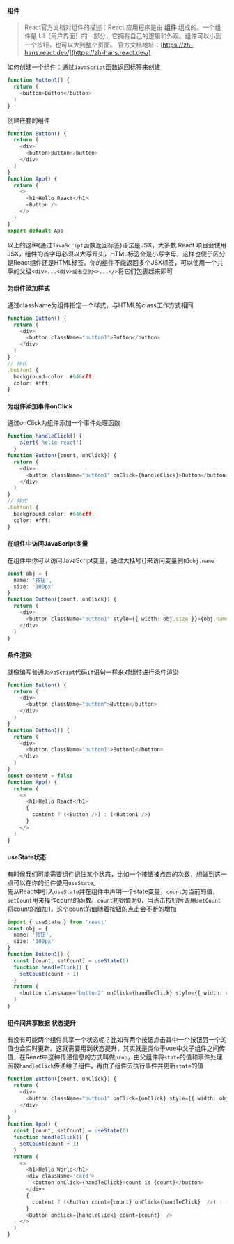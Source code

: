 <a name="uNz0K"></a>
#### 组件
> React官方文档对组件的描述：React 应用程序是由 **组件** 组成的。一个组件是 UI（用户界面）的一部分，它拥有自己的逻辑和外观。组件可以小到一个按钮，也可以大到整个页面。
> 官方文档地址：[https://zh-hans.react.dev/](https://zh-hans.react.dev/)

如何创建一个组件：通过`JavaScript`函数返回标签来创建
```typescript
function Button1() {
  return (
    <button>Button</button>
  )
}
```
创建嵌套的组件
```typescript
function Button() {
  return (
    <div>
      <button>Button</button>
    </div>
  )
}
function App() {
  return (
    <>
      <h1>Hello React</h1>
      <Button />
    </>
  )
}
export default App
```
以上的这种(通过`JavaScript`函数返回标签)语法是JSX，大多数 React 项目会使用 JSX，组件的首字母必须以大写开头，HTML标签全是小写字母，这样也便于区分是React组件还是HTML标签。你的组件不能返回多个JSX标签，可以使用一个共享的父级`<div>...<div>或者空的<>...</>`将它们包裹起来即可
<a name="h15DD"></a>
#### 为组件添加样式
通过className为组件指定一个样式，与HTML的class工作方式相同
```typescript
function Button() {
  return (
    <div>
      <button className="button1">Button</button>
    </div>
  )
}
// 样式
.button1 {
  background-color: #646cff;
  color: #fff;
}
```
<a name="o3GkO"></a>
#### 为组件添加事件onClick
通过onClick为组件添加一个事件处理函数
```typescript
function handleClick() {
    alert('hello react')
  }
function Button({count, onClick}) {
  return (
    <div>
      <button className="button1" onClick={handleClick}>Button</button>
    </div>
  )
}
// 样式
.button1 {
  background-color: #646cff;
  color: #fff;
}
```
<a name="MnfDM"></a>
#### 在组件中访问JavaScript变量
在组件中你可以访问JavaScript变量，通过大括号{}来访问变量例如`obj.name`
```typescript
const obj = {
  name: '按钮',
  size: '100px'
}
function Button({count, onClick}) {
  return (
    <div>
      <button className="button1" style={{ width: obj.size }}>{obj.name}</button>
    </div>
  )
}
```
<a name="GxloU"></a>
#### 条件渲染
就像编写普通`JavaScript`代码`if`语句一样来对组件进行条件渲染
```typescript
function Button() {
  return (
    <div>
      <button className="button">Button</button>
    </div>
  )
}
function Button1() {
  return (
    <div>
      <button className="button1">Button1</button>
    </div>
  )
}
const content = false
function App() {
  return (
    <>
      <h1>Hello React</h1>
      {
        content ? (<Button />) : (<Button1 />)
      }
    </>
  )
}
```
<a name="pZZBQ"></a>
#### useState状态
有时候我们可能需要组件记住某个状态，比如一个按钮被点击的次数，想做到这一点可以在你的组件使用`useState`。<br />先从React中引入`useState`并在组件中声明一个state变量，`count`为当前的值，`setCount`用来操作count的函数。`count`初始值为0，当点击按钮后调用`setCount`将count的值加1，这个count的值随着按钮的点击会不断的增加
```typescript
import { useState } from 'react'
const obj = {
  name: '按钮',
  size: '100px'
}
function Button1() {
  const [count, setCount] = useState(0)
  function handleClick() {
    setCount(count + 1)
  }
  return (
    <button className="button2" onClick={handleClick} style={{ width: obj.size }}>{obj.name}2</button>
  )
}
```
<a name="csqTG"></a>
#### 组件间共享数据 状态提升
有没有可能两个组件共享一个状态呢？比如有两个按钮点击其中一个按钮另一个的值也会实时更新。这就需要用到状态提升，其实就是类似于vue中父子组件之间传值，在React中这种传递信息的方式叫做`prop`，由父组件将`state`的值和事件处理函数`handleClick`传递给子组件，再由子组件去执行事件并更新`state`的值
```typescript
function Button({count, onClick}) {
  return (
    <div>
      <button className="button1" onClick={onClick} style={{ width: obj.size }}>{obj.name}: {count}</button>
    </div>
  )
}
function App() {
  const [count, setCount] = useState(0)
  function handleClick() {
    setCount(count + 1)
  }
  return (
    <>
      <h1>Hello World</h1>
      <div className='card'>
        <button onClick={handleClick}>count is {count}</button>
      </div>
      {
        content ? (<Button count={count} onClick={handleClick}  />) : (<Button1 />)
      }
      <Button onclick={handleClick} count={count}  />
    </>
  )
}
```
